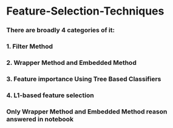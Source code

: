 # Feature-Selection-Techniques
### There are broadly 4 categories of it:
### 1. Filter Method
### 2. Wrapper Method and Embedded Method
### 3. Feature importance Using Tree Based Classifiers
### 4. L1-based feature selection

### Only Wrapper Method and Embedded Method reason answered in notebook
